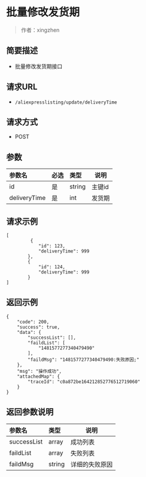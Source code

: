 # 批量修改发货期

> 作者：xingzhen

## 简要描述

- 批量修改发货期接口

## 请求URL
- `/aliexpresslisting/update/deliveryTime `
  
## 请求方式
- POST 

## 参数

|参数名|必选|类型|说明|
|:----    |:---|:----- |-----   |
|id     |是  |string | 主键id    |
|deliveryTime     |是  |int | 发货期    |

## 请求示例
``` 
[
         {
            "id": 123,
            "deliveryTime": 999
        },
        {
            "id": 124,
            "deliveryTime": 999
        }
]
```

## 返回示例 

``` 
{
    "code": 200,
    "success": true,
    "data": {
        "successList": [],
        "faildList": [
            "1481577277340479490"
        ],
        "faildMsg": "1481577277340479490:失败原因;"
    },
    "msg": "操作成功",
    "attachedMap": {
        "traceId": "c0a872be164212852776512719060"
    }
}
```

## 返回参数说明 

|参数名|类型|说明|
|:-----  |:-----|-----                           |
|successList |array   |成功列表  |
|faildList |array   |失败列表  |
|faildMsg |  string | 详细的失败原因 |